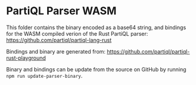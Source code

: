 # PartiQL Parser WASM

This folder contains the binary encoded as a base64 string, and bindings for the WASM compiled verion of the Rust PartiQL parser: https://github.com/partiql/partiql-lang-rust

Bindings and binary are generated from: https://github.com/partiql/partiql-rust-playground 

Binary and bindings can be update from the source on GitHub by running `npm run update-parser-binary`.